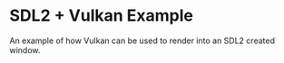 # SDL2 + Vulkan Example

An example of how Vulkan can be used to render into an SDL2 created window.

